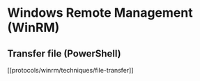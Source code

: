 # Windows Remote Management (WinRM)

## Transfer file (PowerShell)

[[protocols/winrm/techniques/file-transfer]]